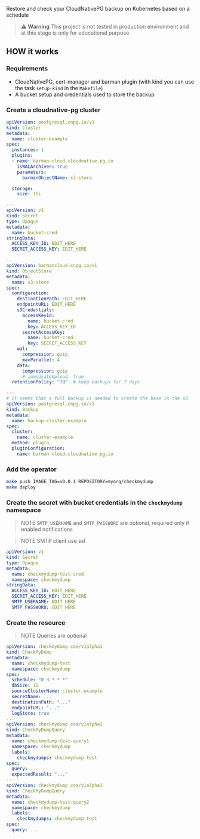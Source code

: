 Restore and check your CloudNativePG backup on Kubernetes based on a schedule

> ⚠️ **Warning**
> This project is not tested in production environment and at this stage is only for educational purpose.

## HOW it works

### Requirements

- CloudNativePG, cert-manager and barman plugin (with kind you can use the task `setup-kind` in the `Makefile`)
- A bucket setup and credentials used to store the backup

### Create a cloudnative-pg cluster

```yaml
apiVersion: postgresql.cnpg.io/v1
kind: Cluster
metadata:
  name: cluster-example
spec:
  instances: 1
  plugins:
  - name: barman-cloud.cloudnative-pg.io
    isWALArchiver: true
    parameters:
      barmanObjectName: s3-store

  storage:
    size: 1Gi

---
apiVersion: v1
kind: Secret
type: Opaque
metadata:
  name: bucket-cred
stringData:
  ACCESS_KEY_ID: EDIT_HERE
  SECRET_ACCESS_KEY: EDIT_HERE

---
apiVersion: barmancloud.cnpg.io/v1
kind: ObjectStore
metadata:
  name: s3-store
spec:
  configuration:
    destinationPath: EDIT_HERE
    endpointURL: EDIT_HERE
    s3Credentials:
      accessKeyId:
        name: bucket-cred
        key: ACCESS_KEY_ID
      secretAccessKey:
        name: bucket-cred
        key: SECRET_ACCESS_KEY
    wal:
      compression: gzip
      maxParallel: 4
    data:
      compression: gzip
      # immediateUpload: true
  retentionPolicy: "7d"  # keep backups for 7 days

---
# it seems that a full backup is needed to create the base in the s3
apiVersion: postgresql.cnpg.io/v1
kind: Backup
metadata:
  name: backup-cluster-example
spec:
  cluster:
    name: cluster-example
  method: plugin
  pluginConfiguration:
    name: barman-cloud.cloudnative-pg.io
```

### Add the operator

```bash
make push IMAGE_TAG=v0.0.1 REPOSITORY=myorg/checkmydump
make deploy
```

### Create the secret with bucket credentials in the `checkmydump` namespace

> NOTE
> `SMTP_USERNAME` and `SMTP_PASSWORD` are optional, required only if enabled notifications

> NOTE
> SMTP client use ssl

```yaml
apiVersion: v1
kind: Secret
type: Opaque
metadata:
  name: checkmydump-test-cred
  namespace: checkmydump
stringData:
  ACCESS_KEY_ID: EDIT_HERE
  SECRET_ACCESS_KEY: EDIT_HERE
  SMTP_USERNAME: EDIT_HERE
  SMTP_PASSWORD: EDIT_HERE
```

### Create the resource

> NOTE
> Queries are optional

```yaml
apiVersion: checkmydump.com/v1alpha1
kind: CheckMyDump
metadata:
  name: checkmydump-test
  namespace: checkmydump
spec:
  schedule: "0 3 * * *"
  dbSize: 1G
  sourceClusterName: cluster-example
  secretName: ...
  destinationPath: "..."
  endpointURL: "..."
  logStore: true
---
apiVersion: checkmydump.com/v1alpha1
kind: CheckMyDumpQuery
metadata:
  name: checkmydump-test-query1
  namespace: checkmydump
  labels:
    checkmydumps: checkmydump-test
spec:
  query: ...
  expectedResult: "..."
---
apiVersion: checkmydump.com/v1alpha1
kind: CheckMyDumpQuery
metadata:
  name: checkmydump-test-query2
  namespace: checkmydump
  labels:
    checkmydumps: checkmydump-test
spec:
  query: ...
```

